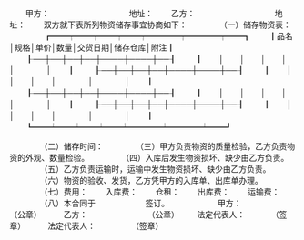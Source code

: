 
 


　　甲方：　　　　　　　　　　地址：
　　乙方：　　　　　　　　　　地址：
　　双方就下表所列物资储存事宜协商如下：
　　
　　（一）储存物资表：
　　
　　┏━━┯━━┯━━┯━━┯━━━━┯━━━━┯━━┓
　　┃品名│规格│单价│数量│交货日期│储存仓库│附注┃
　　┠──┼──┼──┼──┼────┼────┼──┨
　　┃　　│　　│　　│　　│　　　　│　　　　│　　┃
　　┠──┼──┼──┼──┼────┼────┼──┨
　　┃　　│　　│　　│　　│　　　　│　　　　│　　┃
　　┠──┼──┼──┼──┼────┼────┼──┨
　　┃　　│　　│　　│　　│　　　　│　　　　│　　┃
　　┠──┼──┼──┼──┼────┼────┼──┨
　　┃　　│　　│　　│　　│　　　　│　　　　│　　┃
　　┗━━┷━━┷━━┷━━┷━━━━┷━━━━┷━━┛
　　

　　
　　（二）储存时间：
　　
　　（三）甲方负责物资的质量检验，乙方负责物资的外观、数量检验。
　　
　　（四）入库后发生物资损坏、缺少由乙方负责。
　　
　　（五）乙方负责运输时，运输中发生物资损坏、缺少由乙方负责。
　　
　　（六）物资的验收、发货，乙方凭甲方的入库单、出库单办理。
　　
　　（七）费用：
　　入库费：
　　仓租：
　　出库费：
　　运输费：
　　
　　（八）本合同于　　　　　　 签订。　　
　　
　　甲方：　　　　　　 （公章）　　　 乙方：　　　　　　　　（公章）
　　法定代表人：　　　 （签章）　　　 法定代表人：　　　　　（签章） 


 


 

 
 
 
 
 
  


  
 

  


  


  
 
 
 
 

